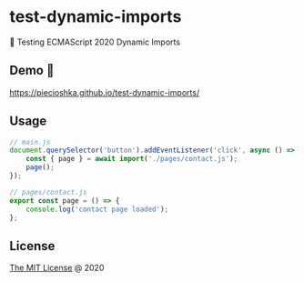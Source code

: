 # test-dynamic-imports

:ledger: Testing ECMAScript 2020 Dynamic Imports

## Demo 🎉

<https://piecioshka.github.io/test-dynamic-imports/>

## Usage

```js
// main.js
document.querySelector('button').addEventListener('click', async () => {
    const { page } = await import('./pages/contact.js');
    page();
});
```

```js
// pages/contact.js
export const page = () => {
    console.log('contact page loaded');
};
```

## License

[The MIT License](http://piecioshka.mit-license.org) @ 2020

